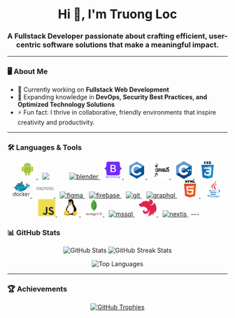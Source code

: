 <h1 align="center">Hi 👋, I'm Truong Loc</h1>
<h3 align="center">
  A Fullstack Developer passionate about crafting efficient, user-centric software solutions that make a meaningful impact.
</h3>

---

### 🖥️ About Me

- 🔭 Currently working on **Fullstack Web Development**
- 🌱 Expanding knowledge in **DevOps, Security Best Practices, and Optimized Technology Solutions**
- ⚡ Fun fact: I thrive in collaborative, friendly environments that inspire creativity and productivity.

---

### 🛠️ Languages & Tools
<p align="center">
  <a href="https://developer.android.com" target="_blank" rel="noreferrer" style="margin: 5px;"> 
    <img src="https://raw.githubusercontent.com/devicons/devicon/master/icons/android/android-original-wordmark.svg" alt="android" width="40" height="40"/> 
  </a>
  <a href="https://www.gnu.org/software/bash/" target="_blank" rel="noreferrer" style="margin: 5px; color: #fff"> 
    <img src="https://www.vectorlogo.zone/logos/gnu_bash/gnu_bash-icon.svg" alt="bash" width="40" height="40"/> 
  </a>
  <a href="https://www.blender.org/" target="_blank" rel="noreferrer" style="margin: 5px;"> 
    <img src="https://download.blender.org/branding/community/blender_community_badge_white.svg" alt="blender" width="40" height="40"/> 
  </a>
  <a href="https://getbootstrap.com" target="_blank" rel="noreferrer" style="margin: 5px;"> 
    <img src="https://raw.githubusercontent.com/devicons/devicon/master/icons/bootstrap/bootstrap-plain-wordmark.svg" alt="bootstrap" width="40" height="40"/> 
  </a>
  <a href="https://www.cprogramming.com/" target="_blank" rel="noreferrer" style="margin: 5px;"> 
    <img src="https://raw.githubusercontent.com/devicons/devicon/master/icons/c/c-original.svg" alt="c" width="40" height="40"/> 
  </a>
  <a href="https://canvasjs.com" target="_blank" rel="noreferrer" style="margin: 5px;"> 
    <img src="https://raw.githubusercontent.com/Hardik0307/Hardik0307/master/assets/canvasjs-charts.svg" alt="canvasjs" width="40" height="40"/> 
  </a>
  <a href="https://www.w3schools.com/cpp/" target="_blank" rel="noreferrer" style="margin: 5px;"> 
    <img src="https://raw.githubusercontent.com/devicons/devicon/master/icons/cplusplus/cplusplus-original.svg" alt="cplusplus" width="40" height="40"/> 
  </a>
  <a href="https://www.w3schools.com/css/" target="_blank" rel="noreferrer" style="margin: 5px;"> 
    <img src="https://raw.githubusercontent.com/devicons/devicon/master/icons/css3/css3-original-wordmark.svg" alt="css3" width="40" height="40"/> 
  </a>
  <a href="https://www.docker.com/" target="_blank" rel="noreferrer" style="margin: 5px;"> 
    <img src="https://raw.githubusercontent.com/devicons/devicon/master/icons/docker/docker-original-wordmark.svg" alt="docker" width="40" height="40"/> 
  </a>
  <a href="https://expressjs.com" target="_blank" rel="noreferrer" style="margin: 5px;">
  <img src="https://raw.githubusercontent.com/devicons/devicon/master/icons/express/express-original-wordmark.svg" alt="express" width="40" height="40"/> 
  </a>
  <a href="https://www.figma.com/" target="_blank" rel="noreferrer" style="margin: 5px;"> 
    <img src="https://www.vectorlogo.zone/logos/figma/figma-icon.svg" alt="figma" width="40" height="40"/> 
  </a>
  <a href="https://firebase.google.com/" target="_blank" rel="noreferrer" style="margin: 5px;"> 
    <img src="https://www.vectorlogo.zone/logos/firebase/firebase-icon.svg" alt="firebase" width="40" height="40"/> 
  </a>
  <a href="https://git-scm.com/" target="_blank" rel="noreferrer" style="margin: 5px;"> 
    <img src="https://www.vectorlogo.zone/logos/git-scm/git-scm-icon.svg" alt="git" width="40" height="40"/> 
  </a>
  <a href="https://graphql.org" target="_blank" rel="noreferrer" style="margin: 5px;"> 
    <img src="https://www.vectorlogo.zone/logos/graphql/graphql-icon.svg" alt="graphql" width="40" height="40"/> 
  </a>
  <a href="https://www.w3.org/html/" target="_blank" rel="noreferrer" style="margin: 5px;"> 
    <img src="https://raw.githubusercontent.com/devicons/devicon/master/icons/html5/html5-original-wordmark.svg" alt="html5" width="40" height="40"/> 
  </a>
  <a href="https://www.java.com" target="_blank" rel="noreferrer" style="margin: 5px;"> 
    <img src="https://raw.githubusercontent.com/devicons/devicon/master/icons/java/java-original.svg" alt="java" width="40" height="40"/> 
  </a>
  <a href="https://developer.mozilla.org/en-US/docs/Web/JavaScript" target="_blank" rel="noreferrer" style="margin: 5px;"> 
    <img src="https://raw.githubusercontent.com/devicons/devicon/master/icons/javascript/javascript-original.svg" alt="javascript" width="40" height="40"/> 
  </a>
  <a href="https://www.linux.org/" target="_blank" rel="noreferrer" style="margin: 5px;"> 
    <img src="https://raw.githubusercontent.com/devicons/devicon/master/icons/linux/linux-original.svg" alt="linux" width="40" height="40"/> 
  </a>
  <a href="https://www.mongodb.com/" target="_blank" rel="noreferrer" style="margin: 5px;"> 
    <img src="https://raw.githubusercontent.com/devicons/devicon/master/icons/mongodb/mongodb-original-wordmark.svg" alt="mongodb" width="40" height="40"/> 
  </a>
  <a href="https://www.microsoft.com/en-us/sql-server" target="_blank" rel="noreferrer" style="margin: 5px;"> 
    <img src="https://www.svgrepo.com/show/303229/microsoft-sql-server-logo.svg" alt="mssql" width="40" height="40"/> 
  </a>
  <a href="https://nestjs.com/" target="_blank" rel="noreferrer" style="margin: 5px;"> 
    <img src="https://raw.githubusercontent.com/devicons/devicon/master/icons/nestjs/nestjs-plain.svg" alt="nestjs" width="40" height="40"/> 
  </a>
  <a href="https://nextjs.org/" target="_blank" rel="noreferrer" style="margin: 5px;"> 
    <img src="https://cdn.worldvectorlogo.com/logos/nextjs-2.svg" alt="nextjs" width="40" height="40"/> 
  </a>
  ---

### 📊 GitHub Stats
<p align="center">
  <img src="https://github-readme-stats.vercel.app/api?username=rkorkey&show_icons=true&locale=en&theme=radical" alt="GitHub Stats" width="400px" />
  <img src="https://github-readme-streak-stats.herokuapp.com/?user=rkorkey&theme=radical" alt="GitHub Streak Stats" width="400px" />
</p>
<p align="center">
  <img src="https://github-readme-stats.vercel.app/api/top-langs?username=rkorkey&show_icons=true&locale=en&layout=compact&theme=radical" alt="Top Languages" width="400px" />
</p>

---

### 🏆 Achievements
<p align="center">
  <a href="https://github.com/ryo-ma/github-profile-trophy">
    <img src="https://github-profile-trophy.vercel.app/?username=fernix8&margin-w=15&margin-h=15&column=7&no-frame=true&theme=gruvbox" alt="GitHub Trophies" />
  </a>
</p>
